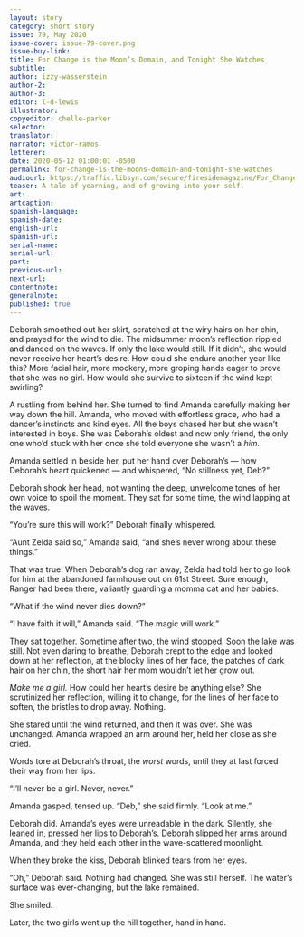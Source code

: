 ```yaml
---
layout: story
category: short story
issue: 79, May 2020
issue-cover: issue-79-cover.png
issue-buy-link:
title: For Change is the Moon’s Domain, and Tonight She Watches
subtitle:
author: izzy-wasserstein
author-2:
author-3:
editor: l-d-lewis
illustrator:
copyeditor: chelle-parker
selector:
translator:
narrator: victor-ramos
letterer:
date: 2020-05-12 01:00:01 -0500
permalink: for-change-is-the-moons-domain-and-tonight-she-watches
audiourl: https://traffic.libsyn.com/secure/firesidemagazine/For_Change_is_the_Moons_Domain_and_Tonight_She_Watches.mp3
teaser: A tale of yearning, and of growing into your self.
art:
artcaption:
spanish-language:
spanish-date:
english-url:
spanish-url:
serial-name:
serial-url:
part:
previous-url:
next-url:
contentnote:
generalnote:
published: true
---
```


Deborah smoothed out her skirt, scratched at the wiry hairs on her chin, and prayed for the wind to die. The midsummer moon’s reflection rippled and danced on the waves. If only the lake would still. If it didn’t, she would never receive her heart’s desire. How could she endure another year like this? More facial hair, more mockery, more groping hands eager to prove that she was no girl. How would she survive to sixteen if the wind kept swirling?

A rustling from behind her. She turned to find Amanda carefully making her way down the hill. Amanda, who moved with effortless grace, who had a dancer’s instincts and kind eyes. All the boys chased her but she wasn’t interested in boys. She was Deborah’s oldest and now only friend, the only one who’d stuck with her once she told everyone she wasn’t a _him_.

Amanda settled in beside her, put her hand over Deborah’s — how Deborah’s heart quickened — and whispered, “No stillness yet, Deb?”

Deborah shook her head, not wanting the deep, unwelcome tones of her own voice to spoil the moment. They sat for some time, the wind lapping at the waves.

“You’re sure this will work?” Deborah finally whispered.

“Aunt Zelda said so,” Amanda said, “and she’s never wrong about these things.”

That was true. When Deborah’s dog ran away, Zelda had told her to go look for him at the abandoned farmhouse out on 61st Street. Sure enough, Ranger had been there, valiantly guarding a momma cat and her babies.

“What if the wind never dies down?”

“I have faith it will,” Amanda said. “The magic will work.”

They sat together. Sometime after two, the wind stopped. Soon the lake was still. Not even daring to breathe, Deborah crept to the edge and looked down at her reflection, at the blocky lines of her face, the patches of dark hair on her chin, the short hair her mom wouldn’t let her grow out.

_Make me a girl._ How could her heart’s desire be anything else? She scrutinized her reflection, willing it to change, for the lines of her face to soften, the bristles to drop away. Nothing.

She stared until the wind returned, and then it was over. She was unchanged. Amanda wrapped an arm around her, held her close as she cried.

Words tore at Deborah’s throat, the _worst_ words, until they at last forced their way from her lips.

“I’ll never be a girl. Never, never.”

Amanda gasped, tensed up. “Deb,” she said firmly. “Look at me.”

Deborah did. Amanda’s eyes were unreadable in the dark. Silently, she leaned in, pressed her lips to Deborah’s. Deborah slipped her arms around Amanda, and they held each other in the wave-scattered moonlight.

When they broke the kiss, Deborah blinked tears from her eyes.

“Oh,” Deborah said. Nothing had changed. She was still herself. The water’s surface was ever-changing, but the lake remained.

She smiled.

Later, the two girls went up the hill together, hand in hand.
